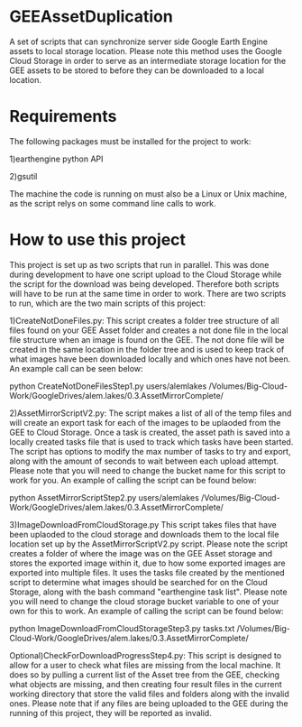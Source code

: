# GEEAssetDuplication
A set of scripts that can synchronize server side Google Earth Engine assets to local storage location. Please note this method uses the Google Cloud Storage in order to serve as an intermediate storage location for the GEE assets to be stored to before they can be downloaded to a local location.

# Requirements
The following packages must be installed for the project to work:

1)earthengine python API

2)gsutil

The machine the code is running on must also be a Linux or Unix machine, as the script relys on some command line calls to work.

# How to use this project
This project is set up as two scripts that run in parallel. This was done during development to have one script upload to the Cloud Storage while the script for the download was being developed. Therefore both scripts will have to be run at the same time in order to work. There are two scripts to run, which are the two main scripts of this project:

1)CreateNotDoneFiles.py: This script creates a folder tree structure of all files found on your GEE Asset folder and creates a not done file in the local file structure when an image is found on the GEE. The not done file will be created in the same location in the folder tree and is used to keep track of what images have been downloaded locally and which ones have not been. An example call can be seen below:

python CreateNotDoneFilesStep1.py users/alemlakes /Volumes/Big-Cloud-Work/GoogleDrives/alem.lakes/0.3.AssetMirrorComplete/

2)AssetMirrorScriptV2.py: The script makes a list of all of the temp files and will create an export task for each of the images to be uplaoded from the GEE to Cloud Storage. Once a task is created, the asset path is saved into a locally created tasks file that is used to track which tasks have been started. The script has options to modify the max number of tasks to try and export, along with the amount of seconds to wait between each upload attempt. Please note that you will need to change the bucket name for this script to work for you. An example of calling the script can be found below:

python AssetMirrorScriptStep2.py users/alemlakes /Volumes/Big-Cloud-Work/GoogleDrives/alem.lakes/0.3.AssetMirrorComplete/


3)ImageDownloadFromCloudStorage.py This script takes files that have been uplaoded to the cloud storage and downloads them to the local file location set up by the AssetMirrorScriptV2.py script. Please note the script creates a folder of where the image was on the GEE Asset storage and stores the exported image within it, due to how some exported images are exported into multiple files. It uses the tasks file created by the mentioned script to determine what images should be searched for on the Cloud Storage, along with the bash command "earthengine task list". Please note you will need to change the cloud storage bucket variable to one of your own for this to work. An example of calling the script can be found below:

python ImageDownloadFromCloudStorageStep3.py tasks.txt /Volumes/Big-Cloud-Work/GoogleDrives/alem.lakes/0.3.AssetMirrorComplete/


Optional)CheckForDownloadProgressStep4.py: This script is designed to allow for a user to check what files are missing from the local machine. It does so by pulling a current list of the Asset tree from the GEE, checking what objects are missing, and then creating four result files in the current working directory that store the valid files and folders along with the invalid ones. Please note that if any files are being uploaded to the GEE during the running of this project, they will be reported as invalid.
